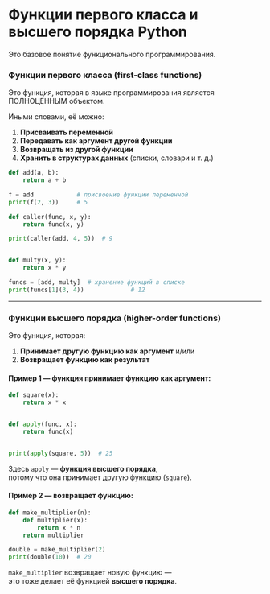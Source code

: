 # Функции первого класса и высшего порядка Python


Это базовое понятие функционального программирования. 


### Функции первого класса (first-class functions)

Это функция, которая в языке программирования является ПОЛНОЦЕННЫМ объектом.

Иными словами, её можно:

1. **Присваивать переменной**
2. **Передавать как аргумент другой функции**
3. **Возвращать из другой функции**
4. **Хранить в структурах данных** (списки, словари и т. д.)


```python
def add(a, b):
    return a + b

f = add            # присвоение функции переменной
print(f(2, 3))     # 5

def caller(func, x, y):
    return func(x, y)

print(caller(add, 4, 5))  # 9


def multy(x, y):
    return x * y

funcs = [add, multy]  # хранение функций в списке
print(funcs[1](3, 4))             # 12
```

---

### Функции высшего порядка (higher-order functions)

Это функция, которая:

1. **Принимает другую функцию как аргумент** и/или
2. **Возвращает функцию как результат**


#### Пример 1 — функция принимает функцию как аргумент:

```python
def square(x):
    return x * x


def apply(func, x):
    return func(x)


print(apply(square, 5))  # 25
```

Здесь `apply` — **функция высшего порядка**,  
потому что она принимает другую функцию (`square`).

#### Пример 2 — возвращает функцию:

```python
def make_multiplier(n):
    def multiplier(x):
        return x * n
    return multiplier

double = make_multiplier(2)
print(double(10))  # 20
```

`make_multiplier` возвращает новую функцию —  
это тоже делает её функцией **высшего порядка**.
